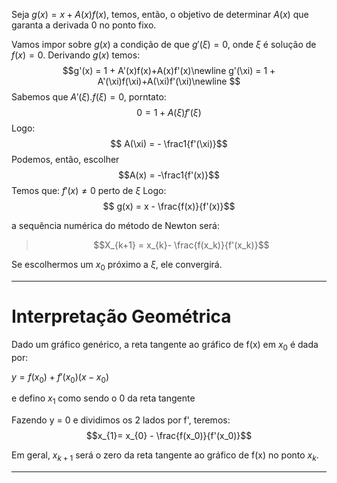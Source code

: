 Seja $g(x) = x + A(x)f(x)$, temos, então, o objetivo de determinar $A(x)$ que garanta a derivada 0 no ponto fixo.

Vamos impor sobre $g(x)$ a condição de que $g'(\xi) = 0$, onde $\xi$ é solução de $f(x) = 0$. Derivando $g(x)$ temos:
$$g'(x) = 1 + A'(x)f(x)+A(x)f'(x)\newline 
g'(\xi) = 1 + A'(\xi)f(\xi)+A(\xi)f'(\xi)\newline 
$$
Sabemos que $A'(\xi).f(\xi) = 0$, porntato:
$$0 = 1 + A(\xi)f'(\xi)$$
Logo:
$$ A(\xi) = - \frac1{f'(\xi)}$$
Podemos, então, escolher 
$$A(x) = -\frac1{f'(x)}$$
Temos que: $f'(x) \neq 0$ perto de $\xi$
Logo:
$$ g(x) = x - \frac{f(x)}{f'(x)}$$

a sequência numérica do método de Newton será:

> $$X_{k+1} = x_{k}- \frac{f(x_k)}{f'(x_k)}$$

Se escolhermos um $x_{0}$ próximo a $\xi$, ele convergirá.

---
# Interpretação Geométrica

Dado um gráfico genérico, a reta tangente ao gráfico de f(x) em $x_0$ é dada por:

$y = f(x_0)+f'(x_{0})(x-x_0)$ 

e defino $x_1$ como sendo o 0 da reta tangente

Fazendo y = 0 e dividimos os 2 lados por f', teremos:
$$x_{1}= x_{0} - \frac{f(x_0)}{f'(x_0)}$$

Em geral, $x_{k+1}$ será o zero da reta tangente ao gráfico de f(x) no ponto $x_k$.

---

